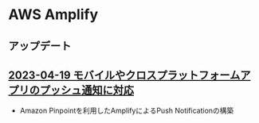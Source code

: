 # AWS Amplify

## アップデート

## [2023-04-19 モバイルやクロスプラットフォームアプリのプッシュ通知に対応](https://aws.amazon.com/jp/about-aws/whats-new/2023/04/aws-amplify-push-notifications-mobile-cross-platform-apps/)

- Amazon Pinpointを利用したAmplifyによるPush Notificationの構築